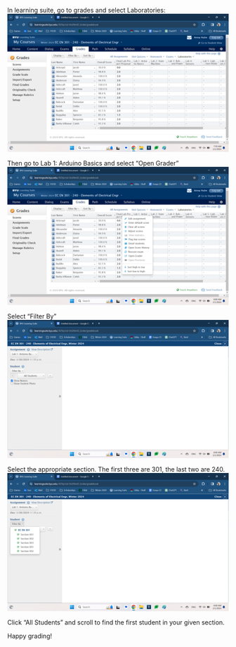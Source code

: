 In learning suite, go to grades and select Laboratories:
![](images/laboratories.png)

Then go to Lab 1: Arduino Basics and select “Open Grader”
![](images/grader.png)

Select “Filter By”
![](images/filter.png)

Select the appropriate section. The first three are 301, the last two are 240.
![](images/section.png)

Click “All Students” and scroll to find the first student in your given section.


Happy grading!
